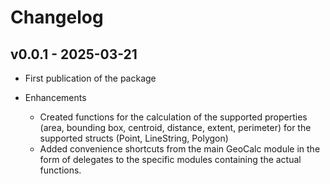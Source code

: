 # Changelog

## v0.0.1 - 2025-03-21

- First publication of the package

- Enhancements

    - Created functions for the calculation of the supported properties (area, bounding box, centroid, distance, extent, perimeter) for the supported structs (Point, LineString, Polygon)
    - Added convenience shortcuts from the main GeoCalc module in the form of delegates to the specific modules containing the actual functions.